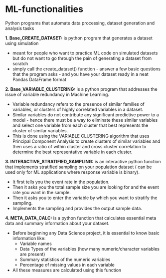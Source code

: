 # ML-functionalities
Python programs that automate data processing, dataset generation and analysis tasks 

**1. Base_CREATE_DATASET:** is python program that generates a dataset using simulation 
- meant for people who want to practice ML code on simulated datasets but do not want to go through the pain of generating a dataset from scratch
- simply call the create_dataset() function - answer a few basic questions that the program asks - and you have your dataset ready in a neat Pandas DataFrame format


**2. Base_VARIABLE_CLUSTERING:** is a python program that addresses the issue of variable redundancy in Machine Learning. 
- Variable redundancy refers to the presence of similar families of variables, or clusters of highly correlated variables in a dataset. 
- Similar variables do not contribute any significant predictive power to a model - hence there must be a way to eliminate these similar variables and select one variable from each cluster that best represents the cluster of similar variables. 
- This is done using the VARIABLE CLUSTERING algorithm that uses Principal Component Analysis to create clusters of similar variables and then uses a ratio of within cluster and cross cluster correlation to determine the best representative variable in each cluster. 


**3. INTERACTIVE_STRATIFIED_SAMPLING:** is an interactive python function that implements stratified sampling on your population dataset (
can be used only for ML applications where response variable is binary). 
- It first tells you the event rate in the population.
- Then it asks you the total sample size you are looking for and the event rate you want in the sample. 
- Then it asks you to enter the variable by which you want to stratify the sampling. 
- Implements the sampling and provides the output sample data. 


**4. META_DATA_CALC:** is a python function that calculates essential meta data and summary information about your dataset. 
- Before beginning any Data Science project, it is essential to know basic information like:
  - Variable names 
  - Data Types of the variables (how many numeric/character variables are present)
  - Summary statistics of the numeric variables 
  - Percentage of missing values in each variable 
- All these measures are calculated using this function
